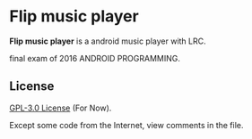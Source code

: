 # Flip music player

**Flip music player** is a android music player with LRC.

final exam of 2016 ANDROID PROGRAMMING.


## License

[GPL-3.0 License](./LICENSE.txt) (For Now).

Except some code from the Internet, view comments in the file.
